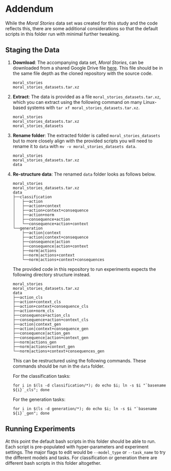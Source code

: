 # Addendum

While the *Moral Stories* data set was created for this study and the code reflects this, there are some additional considerations so that the default scripts in this folder run with minimal further tweaking.

## Staging the Data

1. **Download**: The accompanying data set, *Moral Stories*, can be downloaded from a shared Google Drive file [here](https://tinyurl.com/moral-stories-data). This file should be in the same file depth as the cloned repository with the source code.

	```
	moral_stories
	moral_stories_datasets.tar.xz
	```

2. **Extract**: The data is provided as a file `moral_stories_datasets.tar.xz`, which you can extract using the following command on many Linux-based systems with `tar xf moral_stories_datasets.tar.xz`.

	```
	moral_stories
	moral_stories_datasets.tar.xz
	moral_stories_datasets
	```

3. **Rename folder**: The extracted folder is called `moral_stories_datasets` but to more closely align with the provided scripts you will need to rename it to `data` with `mv -v moral_stories_datasets data`.

	```
	moral_stories
	moral_stories_datasets.tar.xz
	data
	```


4. **Re-structure data**: The renamed `data` folder looks as follows below.

	```
	moral_stories
	moral_stories_datasets.tar.xz
	data
	├──classification
	│   ├──action
	│   ├──action+context
	│   ├──action+context+consequence
	│   ├──action+norm
	│   ├──consequence+action
	│   └──consequence+action+context
	└──generation
		├──action|context
		├──action|context+consequence
		├──consequence|action
		├──consequence|action+context
		├──norm|actions
		├──norm|actions+context
		└──norm|actions+context+consequences
	```

	The provided code in this repository to run experiments expects the following directory structure instead.

   	```
   	moral_stories
	moral_stories_datasets.tar.xz
	data
	├──action_cls
	├──action+context_cls
	├──action+context+consequence_cls
	├──action+norm_cls
	├──consequence+action_cls
	├──consequence+action+context_cls
	├──action|context_gen
	├──action|context+consequence_gen
	├──consequence|action_gen
	├──consequence|action+context_gen
	├──norm|actions_gen
	├──norm|actions+context_gen
	└──norm|actions+context+consequences_gen
	```

	This can be restructured using the following commands. These commands should be run in the `data` folder.
	
	For the classification tasks: 
	```
	for i in $(ls -d classification/*); do echo $i; ln -s $i "`basename ${i}`_cls"; done
	```

	For the generation tasks: 
	
	```
	for i in $(ls -d generation/*); do echo $i; ln -s $i "`basename ${i}`_gen"; done
	```

## Running Experiments

At this point the default bash scripts in this folder should be able to run. Each script is pre-populated with hyper-parameters and experiment settings. The major flags to edit would be `--model_type` or `--task_name` to try the different models and tasks. For classification or generation there are different bash scripts in this folder altogether. 

